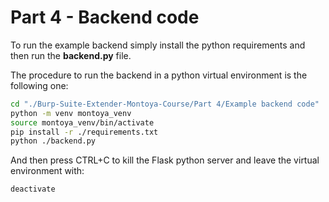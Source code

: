# Part 4 - Backend code

To run the example backend simply install the python requirements and then run the **backend.py** file.

The procedure to run the backend in a python virtual environment is the following one:

```bash
cd "./Burp-Suite-Extender-Montoya-Course/Part 4/Example backend code"
python -m venv montoya_venv
source montoya_venv/bin/activate
pip install -r ./requirements.txt
python ./backend.py
```

And then press CTRL+C to kill the Flask python server and leave the virtual environment with:

```bash
deactivate
```